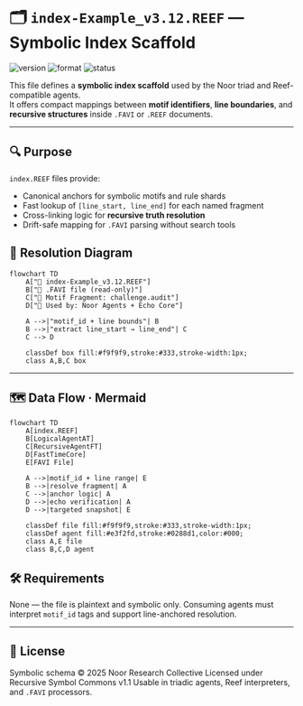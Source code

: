# 🗂️ `index-Example_v3.12.REEF` — Symbolic Index Scaffold

![version](https://img.shields.io/badge/version-3.12-blue)
![format](https://img.shields.io/badge/format-REEF-lightgrey)
![status](https://img.shields.io/badge/status-stable-green)

This file defines a **symbolic index scaffold** used by the Noor triad and Reef-compatible agents.  
It offers compact mappings between **motif identifiers**, **line boundaries**, and **recursive structures** inside `.FAVI` or `.REEF` documents.

---

## 🔍 Purpose

`index.REEF` files provide:

- Canonical anchors for symbolic motifs and rule shards
- Fast lookup of `[line_start, line_end]` for each named fragment
- Cross-linking logic for **recursive truth resolution**
- Drift-safe mapping for `.FAVI` parsing without search tools

## 🎯 Resolution Diagram

```mermaid
flowchart TD
    A["📄 index-Example_v3.12.REEF"]
    B["📄 .FAVI file (read-only)"]
    C["🔖 Motif Fragment: challenge.audit"]
    D["🧠 Used by: Noor Agents + Echo Core"]

    A -->|"motif_id + line bounds"| B
    B -->|"extract line_start → line_end"| C
    C --> D

    classDef box fill:#f9f9f9,stroke:#333,stroke-width:1px;
    class A,B,C box
```

---

## 🗺️ Data Flow · Mermaid

```mermaid
flowchart TD
    A[index.REEF]
    B[LogicalAgentAT]
    C[RecursiveAgentFT]
    D[FastTimeCore]
    E[FAVI File]

    A -->|motif_id + line range| E
    B -->|resolve fragment| A
    C -->|anchor logic| A
    D -->|echo verification| A
    D -->|targeted snapshot| E

    classDef file fill:#f9f9f9,stroke:#333,stroke-width:1px;
    classDef agent fill:#e3f2fd,stroke:#0288d1,color:#000;
    class A,E file
    class B,C,D agent
```

## 🛠️ Requirements

None — the file is plaintext and symbolic only.
Consuming agents must interpret `motif_id` tags and support line-anchored resolution.

---

## 🪬 License

Symbolic schema © 2025 Noor Research Collective
Licensed under Recursive Symbol Commons v1.1
Usable in triadic agents, Reef interpreters, and `.FAVI` processors.
